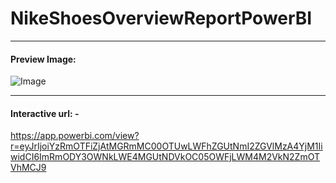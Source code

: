 # NikeShoesOverviewReportPowerBI

---

#### Preview Image: 

![Image](https://github.com/user-attachments/assets/239672e0-5ca5-4f18-92fd-d24b80662c56)

---

#### Interactive url: -

https://app.powerbi.com/view?r=eyJrIjoiYzRmOTFiZjAtMGRmMC00OTUwLWFhZGUtNmI2ZGVlMzA4YjM1IiwidCI6ImRmODY3OWNkLWE4MGUtNDVkOC05OWFjLWM4M2VkN2ZmOTVhMCJ9
